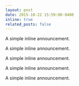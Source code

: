 ```yaml
---
layout: post
date: 2015-10-22 15:59:00-0400
inline: true
related_posts: false
---
```


A simple inline announcement.

A simple inline announcement.

A simple inline announcement.

A simple inline announcement.

A simple inline announcement.
